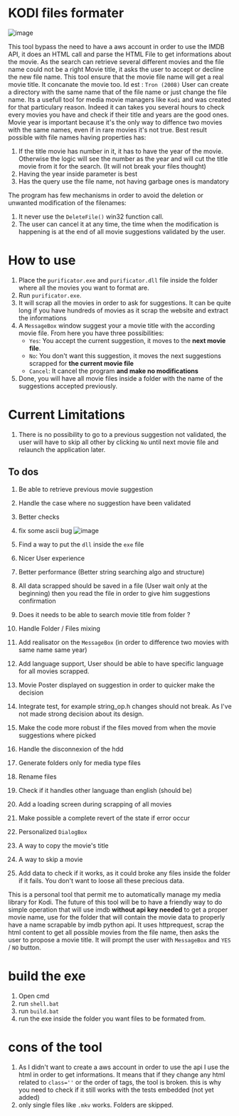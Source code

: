 # KODI files formater

![image](https://github.com/axeldaguerre/movie_title_cleaner/assets/51819886/fd6f48e9-3fe7-4624-9503-e4ce1378f5b3)


This tool bypass the need to have a aws account in order to use the IMDB API, it does an HTML call and parse the HTML File to get informations about the movie.
As the search can retrieve several different movies and the file name could not be a right Movie title, it asks the user to accept or decline the new file name.
This tool ensure that the movie file name will get a real movie title.
It concanate the movie too. Id est : `Tron (2008)`
User can create a directory with the same name that of the file name or just change the file name.
Its a usefull tool for media movie managers like `Kodi` and was created for that particulary reason.
Indeed it can takes you several hours to check every movies you have and check if their title and years are the good ones.
Movie year is important because it's the only way to diffence two movies with the same names, even if in rare movies it's not true.
Best result possible with file names having properties has:
1. If the title movie has number in it, it has to have the year of the movie. Otherwise the logic will see the number as the year and will cut the title movie from it for the search. (It will not break your files thought)
2. Having the year inside parameter is best
3. Has the query use the file name, not having garbage ones is mandatory

The program has few mechanisms in order to avoid the deletion or unwanted modification of the filenames:
1. It never use the `DeleteFile()` win32 function call.
2. The user can cancel it at any time, the time when the modification is happening is at the end of all movie suggestions validated by the user.

# How to use

1. Place the `purificator.exe` and `purificator.dll` file inside the folder where all the movies you want to format are.
2. Run `purificator.exe`.
3. It will scrap all the movies in order to ask for suggestions. It can be quite long if you have hundreds of movies as it scrap the website and extract the informations
4. A `MessageBox` window suggest your a movie title with the according movie file. From here you have three possibilities:
    - `Yes`: You accept the current suggestion, it moves to the **next movie file**.
    - `No`: You don't want this suggestion, it moves the next suggestions scrapped for **the current movie file** 
    - `Cancel`: It cancel the program **and make no modifications**
5. Done, you will have all movie files inside a folder with the name of the suggestions accepted previously.

# Current Limitations

1. There is no possibility to go to a previous suggestion not validated, the user will have to skip all other by clicking `No` until next movie file and relaunch the application later.

## To dos

1. Be able to retrieve previous movie suggestion
2. Handle the case where no suggestion have been validated
3. Better checks
4. fix some ascii bug
![image](https://github.com/axeldaguerre/movie_title_cleaner/assets/51819886/40eb9787-b353-4233-8a06-e86d34883b3e)

5. Find a way to put the `dll` inside the `exe` file 
6. Nicer User experience
7. Better performance (Better string searching algo and structure)
8. All data scrapped should be saved in a file (User wait only at the beginning) then you read the file in order to give him suggestions confirmation
9. Does it needs to be able to search movie title from folder ?
10. Handle Folder / Files mixing
11. Add realisator on the `MessageBox` (in order to difference two movies with same name same year)
12. Add language support, User should be able to have specific language for all movies scrapped.
13. Movie Poster displayed on suggestion in order to quicker make the decision
14. Integrate test, for example string_op.h changes should not break. As I've not made strong decision about its design.
15. Make the code more robust if the files moved from when the movie suggestions where picked
16. Handle the disconnexion of the hdd 
17. Generate folders only for media type files
18. Rename files
19. Check if it handles other language than english (should be)
20. Add a loading screen during scrapping of all movies
21. Make possible a complete revert of the state if error occur
22. Personalized `DialogBox`
23. A way to copy the movie's title
24. A way to skip a movie
25. Add data to check if it works, as it could broke any files inside the folder if it fails. You don't want to loose all these precious data.

This is a personal tool that permit me to automatically manage my media library for Kodi.
The future of this tool will be to have a friendly way to do simple operation that will use imdb **without api key needed** to get a proper movie name, use for the folder that will contain the movie data to properly have a name scrapable by imdb python api. 
It uses httprequest, scrap the html content to get all possible movies from the file name, then asks the user to propose a movie title. It will prompt the user with `MessageBox` and  `YES` / `NO` button.

# build the exe

1. Open cmd 
2. run `shell.bat` 
3. run `build.bat`
4. run the exe inside the folder you want files to be formated from.

# cons of the tool

1. As I didn't want to create a aws account in order to use the api I use the html in order to get informations. It means that if they change any html related to `class=''` or the order of tags, the tool is broken. this is why you need to check if it still works with the tests embedded (not yet added)
2. only single files like `.mkv` works. Folders are skipped.
